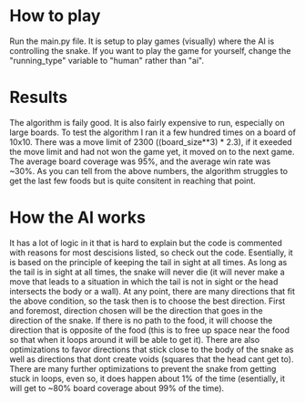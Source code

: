 # How to play
Run the main.py file. It is setup to play games (visually) where the AI is controlling the snake.
If you want to play the game for yourself, change the "running_type" variable to "human" rather than "ai".

# Results
The algorithm is faily good. It is also fairly expensive to run, especially on large boards.
To test the algorithm I ran it a few hundred times on a board of 10x10.
There was a move limit of 2300 ((board_size**3) * 2.3), if it exeeded the move limit and had not won the game yet, it moved on to the next game.
The average board coverage was 95%, and the average win rate was ~30%.
As you can tell from the above numbers, the algorithm struggles to get the last few foods but is quite consitent in reaching that point.

# How the AI works
It has a lot of logic in it that is hard to explain but the code is commented with reasons for most descisions listed, so check out the code.
Esentially, it is based on the principle of keeping the tail in sight at all times.
As long as the tail is in sight at all times, the snake will never die (it will never make a move that leads to a situation in which the tail is not in sight or the head intersects the body or a wall).
At any point, there are many directions that fit the above condition, so the task then is to choose the best direction.
First and foremost, direction chosen will be the direction that goes in the direction of the snake.
If there is no path to the food, it will choose the direction that is opposite of the food (this is to free up space near the food so that when it loops around it will be able to get it).
There are also optimizations to favor directions that stick close to the body of the snake as well as directions that dont create voids (squares that the head cant get to).
There are many further optimizations to prevent the snake from getting stuck in loops, even so, it does happen about 1% of the time (esentially, it will get to ~80% board coverage about 99% of the time).
